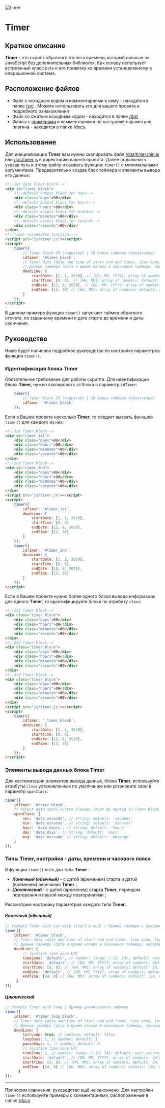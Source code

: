 ![timer](https://user-images.githubusercontent.com/38295556/56060734-5bd64480-5d70-11e9-9206-c22b3f71883f.gif)
# Timer
## Краткое описание
**Timer** - это скрипт обратного отсчета времени, который написан на JavaScript без дополнительных библиотек. Как основу использует встроенный класс `Date` и его привязку ко времени установленному в операционной системе.
## Расположение файлов
* Файл с исходным кодом и комментариями к нему - находится в папке [/src](https://github.com/Kassaila/timer/tree/master/src) . Можете использовать его для вашего проекта и подробного ознакомления
* Файл со сжатым исходным кодом - находится в папке [/dist](https://github.com/Kassaila/timer/tree/master/dist)
* Файлы с [примерами](https://kassaila.github.io/timer/) и комментариями по настройке параметров плагина - находятся в папке [/docs](https://github.com/Kassaila/timer/tree/master/docs).
## Использование
Для инициализации **Timer** вам нужно скопировать файл [/dist/timer.min.js](https://github.com/Kassaila/timer/tree/master/dist) или [/src/timer.js](https://github.com/Kassaila/timer/tree/master/src) в директорию вашего проекта.
Далее подключить указав путь к этому файлу и вызвать функцию `timer()` с минимальными аргументами. Предварительно создав блок таймера и элементы вывода его данных:
```html
<!--set date Timer block-->
<div id="timer_block">
    <!--default output block for days-->
    <div class="days">00</div>
    <!--default output block for hours-->
    <div class="hours">00</div>
    <!--default output block for minutes-->
    <div class="minutes">00</div>
    <!--default output block for seconds-->
    <div class="seconds">00</div>
</div>
<!--Timer (connected function)-->
<script src="js/timer.js"></script>
<script>
    timer({
        // Timer block ID (required) | ID блока таймера (обязателен)
        idTimer: '#timer_block',
        // Timer data (date and time of start and end timer, time zone, loop, looping period and pause) 
        // Данные таймера (дата и время начала и окончания таймера, часовой пояс, цикл, период цикла и паузы)
        deadLine: {
            startDate: [1, 1, 2019], // [DD, MM, YYYY]; array of numbers; default: current date
            startTime: [0, 0], // [HH, MM]; array of numbers; default: [0, 0]
            endDate: [12, 8, 2020], // [DD, MM, YYYY]; array of numbers; default: current date
            endTime: [12, 30] // [HH, MM]; array of numbers; default: [24, 0]
        }
    });
</script>
```
В данном примере функция `timer()` запускает таймер обратного отсчета, по заданному времени и дате старта до времени и даты окончания.
## Руководство
Ниже будет написано подробное руководство по настройке параметров функции `timer()`.
### Идентификация блока Timer
Обязательное требование для работы скрипта.
Для идентификации блока **Timer**, нужно скопировать `id` блока в параметр `idTimer`:
```javascript
    timer({
        // Timer block ID (required) | ID блока таймера (обязателен)
        idTimer: '#timer_block'
    });
```
Если в Вашем проекте несколько **Timer**, то следует вызвать функцию `timer()` для каждого из них:
```html
<!--1st Timer block-->
<div id="timer_1st">
    <div class="days">00</div>
    <div class="hours">00</div>
    <div class="minutes">00</div>
    <div class="seconds">00</div>
</div>
<!--2nd Timer block-->
<div id="timer_2nd">
    <div class="days">00</div>
    <div class="hours">00</div>
    <div class="minutes">00</div>
    <div class="seconds">00</div>
</div>
<script src="js/timer.js"></script>
<script>
    timer({
        idTimer: '#timer_1st',
        deadLine: {
            startDate: [1, 1, 2019],
            startTime: [0, 0],
            endDate: [12, 8, 2020],
            endTime: [12, 30]
        }
    });
    timer({
        idTimer: '#timer_2nd',
        deadLine: {
            startDate: [1, 1, 2019],
            startTime: [0, 0],
            endDate: [10, 8, 2025],
            endTime: [12, 30]
        }
    });
</script>
```
Если в Вашем проекте нужно более одного блока вывода информации для одного **Timer**, то идентифицируйте блоки по атрибуту `class`:
```html
<!--1st Timer block-->
<div class="timer_block">
    <div class="days">00</div>
    <div class="hours">00</div>
    <div class="minutes">00</div>
    <div class="seconds">00</div>
</div>
<!--2nd Timer block-->
<div class="timer_block">
    <div class="days">00</div>
    <div class="hours">00</div>
    <div class="minutes">00</div>
    <div class="seconds">00</div>
</div>
<!--3rd Timer block-->
<div class="timer_block">
    <div class="days">00</div>
    <div class="hours">00</div>
    <div class="minutes">00</div>
    <div class="seconds">00</div>
</div>
<script src="js/timer.js"></script>
<script>
    timer({
        idTimer: '.timer_block',
        deadLine: {
            startDate: [1, 1, 2019],
            startTime: [0, 0],
            endDate: [12, 8, 2020],
            endTime: [12, 30]
        }
    });
</script>
```
### Элементы вывода данных блока Timer
Для кастомизации элементов вывода данных, блока **Timer**, используйте атрибуты `class` установленные по умолчанию или установите свои в параметр `spanClass`:
```javascript
timer({
    idTimer: '#timer_block',
    // Output data spans custom classes (must be nested in Timer block) | Классы элементов вывода данных (должны быть вложены в блок таймера)
    spanClass: {
        sec: 'date_seconds', // string; default: 'seconds'
        min: 'date_minutes', // string; default: 'minutes'
        hour: 'date_hours', // string; default: 'hours'
        day: 'date_days', // string; default: 'days'
        msg: 'date_message' // string; default: 'message'
    }
});
```
### Типы Timer, настройка - даты, времени и часового пояса
В функции `timer()` есть два типа **Timer** :
* ***Конечный (обычный)*** - с датой (временем) старта и датой (временем) окончания **Timer** ;
* ***Циклический*** - с датой (временем) старта **Timer**, периодом повторения  и паузой между повторениями ;

Рассмотрим настройку параметров каждого типа **Timer**.
#### *Конечный (обычный)*
```javascript
// Example Timer with set date (start & end) | Пример таймера с указанной датой начала и окончания
timer({
    idTimer: '#timer_block',
    // Timer data (date and time of start and end timer, time zone, loop, looping period and pause) 
    // Данные таймера (дата и время начала и окончания таймера, часовой пояс, цикл, период цикла и паузы)
    deadLine: {
        // location time zone UTC
        timeZone: 'default', // number; range: (-12; 14); default: user current time zone
        startDate: 'default', // [DD, MM, YYYY]; array of numbers; default: current date
        startTime: [0, 0], // [HH, MM]; array of numbers; default: [0, 0]
        endDate: 'default', // [DD, MM, YYYY]; array of numbers; default: current date
        endTime: [24, 0] // [HH, MM]; array of numbers; default: [24, 0]
     }
});
```
#### *Циклический*
```javascript
// Example Timer with loop | Пример циклического таймера
timer({
    idTimer: '#timer_loop_block',
    // Timer data (date and time of start and end timer, time zone, loop, looping period and pause) 
    // Данные таймера (дата и время начала и окончания таймера, часовой пояс, цикл, период цикла и паузы)
    deadLine: {
        turnLoop: true, // boolean; default: false
        loopDays: 1, // number; default: 1
        pauseDays: 1, // number; default: 0
        // location time zone UTC
        timeZone: 1, // number; range: (-12; 14); default: user current time zone
        startDate: 'default', // [DD, MM, YYYY]; array of numbers; default: current date
        startTime: [0, 0], // [HH, MM]; array of numbers; default: [0, 0]
        endTime: [24, 0] // [HH, MM]; array of numbers; default: [24, 0]
      }
});
```
___
Приносим извинения, руководство ещё не закончено.
Для настройки `timer()` используйте примеры с комментариями, расположенные в папке [/docs](https://github.com/Kassaila/timer/tree/master/docs)